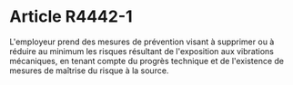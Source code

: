# Article R4442-1

  
L'employeur prend des mesures de prévention visant à supprimer ou à réduire au minimum les risques résultant de l'exposition aux vibrations mécaniques, en tenant compte du progrès technique et de l'existence de mesures de maîtrise du risque à la source.